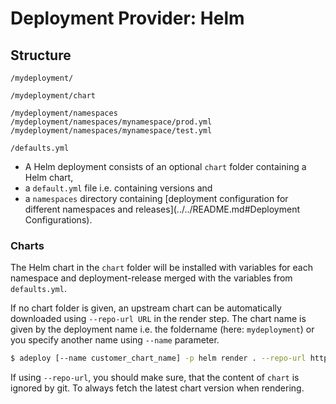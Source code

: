 # Deployment Provider: Helm

## Structure

```
/mydeployment/

/mydeployment/chart

/mydeployment/namespaces
/mydeployment/namespaces/mynamespace/prod.yml
/mydeployment/namespaces/mynamespace/test.yml

/defaults.yml
```

* A Helm deployment consists of an optional `chart` folder containing a Helm chart,
* a `default.yml` file i.e. containing versions and
* a `namespaces` directory containing [deployment configuration for different namespaces and releases](../../README.md#Deployment Configurations).

### Charts

The Helm chart in the `chart` folder will be installed with variables for each namespace and deployment-release merged with the variables from `defaults.yml`. 

If no chart folder is given, an upstream chart can be automatically downloaded using `--repo-url URL` in the render step.
The chart name is given by the deployment name i.e. the foldername (here: `mydeployment`) or you specify another name using
`--name` parameter.
 
```bash
$ adeploy [--name customer_chart_name] -p helm render . --repo-url https://chart.url
```

If using `--repo-url`, you should make sure, that the content of `chart` is ignored by git. To always fetch the latest chart version when rendering.